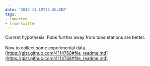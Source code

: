 ```yaml
---
date: "2012-11-19T23:26:08Z"
tags:
- imported
- from-twitter
---
```

Current hypothesis: Pubs further away from tube stations are better.\
\
Now to collect some experimental data. [https://gist.github.com/4114768#file_readme.md](https://gist.github.com/4114768#file_readme.md)
